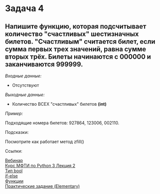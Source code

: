 <h1 >Задача 4</h1>
<h2>Напишите функцию, которая подсчитывает количество "счастливых" шестизначных билетов.
    "Счастливым" считается билет, если сумма первых трех значений, равна сумме вторых трёх. Билеты начинаются с 000000
    и заканчиваются 999999.
</h2>
<p><i>Входные данные:</i></p>
<ul><li> Отсутствуют</li></ul>
<p><i>Выходные данные:</i></p>
<ul><li>Количество ВСЕХ "счастливых" билетов <strong>(int)</strong></li></ul>
<p><i>Пример:</i></p>
<div class="example">
    Подходящие номера билетов: 927864, 123006, 002110.
</div>
<p>Подсказки:</p>
<div class="hint">
    <div> Посмотрите как работает метод zfill()
    </div>
</div>
<p>Ссылки:</p>
<a href="https://online.sbis.ru/shared/disk/ba7ecd1d-a942-4b7e-9b8d-b918a9f600d1">Вебинар</a>
<br>
<a href="https://youtu.be/fgf57Sa5A-A">Курс МФТИ по Python 3 Лекция 2</a>
<br>
<a href="https://python-scripts.com/boolean-true-false">Тип bool</a>
<br>
<a href="https://pythonworld.ru/osnovy/instrukciya-if-elif-else-proverka-istinnosti-trexmestnoe-vyrazhenie-ifelse.html">if-else</a>
<br>
<a href="https://pythonworld.ru/tipy-dannyx-v-python/vse-o-funkciyax-i-ix-argumentax.html">Функции</a>
<br>
<a href="https://py.checkio.org/">Практические задание (Elementary)</a>
